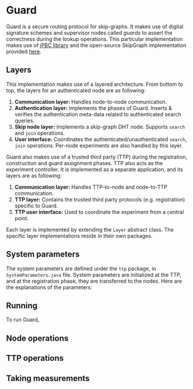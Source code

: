 # Guard
Guard is a secure routing protocol for skip-graphs. It makes use of digital signature schemes and supervisor nodes called *guards* to assert the correctness during the lookup operations.
This particular implementation makes use of [jPBC library](#) and the open-source SkipGraph implementation provided [here](#).
## Layers
This implementation makes use of a layered architecture. From bottom to top, the layers for an authenticated node are as following:
1. **Communication layer:** Handles node-to-node communication.
2. **Authentication layer:** Implements the phases of Guard. Inserts & verifies the authentication meta-data related to authenticated search queries.
3. **Skip node layer:** Implements a skip-graph DHT node. Supports `search` and `join` operations.
4. **User interface:** Coordinates the authenticated/unauthenticated `search`, `join` operations. Per-node experiments are also handled by this layer.

Guard also makes use of a trusted third party (TTP) during the registration, construction and guard assignment phases. TTP also acts as the experiment controller. It is implemented as a separate application, and its layers are as following:
1. **Communication layer:** Handles TTP-to-node and node-to-TTP communication.
2. **TTP layer:** Contains the trusted third party protocols (e.g. registration) specific to Guard.
3. **TTP user interface:** Used to coordinate the experiment from a central point.

Each layer is implemented by extending the `Layer` abstract class. The specific layer implementations reside in their own packages.

## System parameters
The system parameters are defined under the `ttp` package, in `SystemParameters.java` file. System parameters are initialized at the TTP, and at the registration phase, they are transferred to the nodes. Here are the explanations of the parameters:

## Running
To run Guard, 



## Node operations

## TTP operations

## Taking measurements